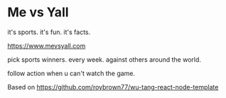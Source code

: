 # Me vs Yall

it's sports.  it's fun.  it's facts.

https://www.mevsyall.com

pick sports winners.  every week.  against others around the world.

follow action when u can't watch the game.

Based on https://github.com/roybrown77/wu-tang-react-node-template
